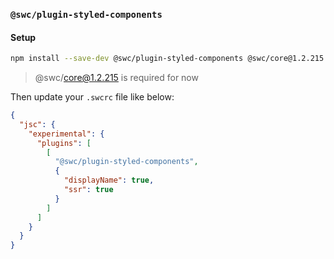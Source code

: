 ### `@swc/plugin-styled-components`

#### Setup

```sh
npm install --save-dev @swc/plugin-styled-components @swc/core@1.2.215
```

> @swc/core@1.2.215 is required for now

Then update your `.swcrc` file like below:

```json
{
  "jsc": {
    "experimental": {
      "plugins": [
        [
          "@swc/plugin-styled-components",
          {
            "displayName": true,
            "ssr": true
          }
        ]
      ]
    }
  }
}
```
